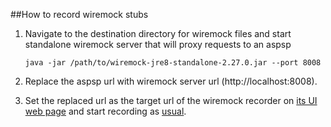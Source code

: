 ##How to record wiremock stubs

1. Navigate to the destination directory for wiremock files
and start standalone wiremock server that will proxy requests to an aspsp

    `java -jar /path/to/wiremock-jre8-standalone-2.27.0.jar --port 8008`
2. Replace the aspsp url with wiremock server url (http://localhost:8008).
3. Set the replaced url as the target url of the wiremock recorder on [its UI web page](http://localhost:8008/__admin/recorder/)
and start recording as [usual](http://wiremock.org/docs/record-playback/).
